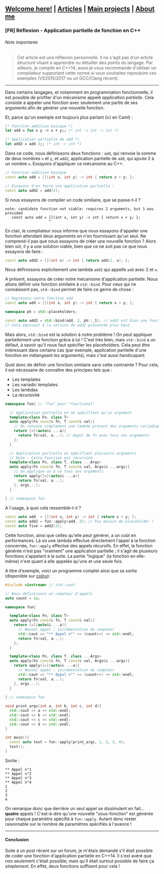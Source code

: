 ## [Welcome here!](index.md) | [Articles](articles.md) | [Main projects](projects.md) | [About me](about.md)

### [FR] Réflexion - Application partielle de fonction en C++

###### Note importante
> Cet article est une réflexion personnelle. Il ne s'agit pas d'un article structuré visant à apprendre ou détailler des points du langage. Par ailleurs, je compile en C++14, aussi je vous recommande d'utiliser un compilateur supportant cette norme si vous souhaitez reproduire ces exemples (VS2015/2017 ou un GCC/Clang récent).

---

Dans certains langages, et notamment en programmation fonctionnelle, il est possible de profiter d'un mécanisme appelé *application partielle*. Cela consiste à appeler une fonction avec seulement une partie de ses arguments afin de générer une nouvelle fonction.

Et, parce qu'un exemple est toujours plus parlant (ici en Caml) :
```ocaml
(* Fonction addition basique *)
let add = fun x y -> x + y;; (* int -> int -> int *)

(* Application partielle de add *)
let add2 = add 2;; (* int -> int *)
```
Dans ce code, nous définissons deux fonctions : `add`, qui renvoie la somme de deux nombres `x` et `y`, et `add2`, application partielle de `add`, qui ajoute 2 à un nombre `x`. Essayons d'appliquer ce mécanisme au C++.
```cpp
// Fonction addition basique
const auto add = [](int x, int y) -> int { return x + y; };

// Essayons d'en faire une application partielle :
const auto add2 = add(2);
```
Si nous essayons de compiler un code similaire, que se passe-t-il ? 
```
note: candidate function not viable: requires 2 arguments, but 1 was provided
   const auto add = [](int x, int y) -> int { return x + y; };
                    ^
```
En clair, le compilateur nous informe que nous essayons d'appeler une fonction attendant deux arguments en n'en fournissant qu'un seul. Ne comprend-il pas que nous essayons de créer une nouvelle fonction ? Alors bien sûr, il y a une solution viable, bien que ce ne soit pas ce que nous essayons de faire :
```cpp
const auto add2 = [](int x) -> int { return add(2, x); };
```
Nous définissons explicitement une lambda `add2` qui appelle `add` avec 2 et `x`.

A présent, essayons de créer notre mécanisme d'application partielle. Nous allons définir une fonction similaire à `std::bind`. Pour ceux qui ne connaissent pas, `std::bind` permet de faire ce genre de chose :
```cpp
// Reprenons notre fonction add
const auto add = [](int x, int y) -> int { return x + y; };

namespace ph = std::placeholders;

const auto add2 = std::bind(add, 2, ph::_1); // add2 est bien une fonction !
// Cela équivaut à la version de add2 présentée plus haut.
```
Mais alors, `std::bind` est la solution à notre problème ! On peut appliquer partiellement une fonction grâce à lui ! C'est très bien, mais `std::bind` a un défaut, à savoir qu'il nous faut spécifier les placeholders. Cela peut être intéressant dans certains cas (par exemple, application partielle d'une fonction en mélangeant les arguments), mais c'est aussi handicapant.

Quid donc de définir une fonction similaire sans cette contrainte ? Pour cela, il est nécessaire de connaître des principes tels que :
* Les templates
* Les variadic templates
* Les lambdas
* La récursivité
```cpp
namespace fun{ // "fun" pour "functional"

  // Application partielle en ne spécifiant qu'un argument
  template<class Fn, class T>
  auto apply(Fn const& fn, T const& val){
    // On renvoie simplement une lambda prenant des arguments variadiques
    return [=](auto&& ...a){
      return fn(val, a...); // Appel de fn avec tous ses arguments
    };
  }

  // Application partielle en spécifiant plusieurs arguments
  // Note - Cette fonction est récursive
  template<class Fn, class T, class ...Args>
  auto apply(Fn const& fn, T const& val, Args&& ...args){
    // On applique un à un tous ses arguments
    return apply([=](auto&& ...a){
      return fn(val, a...);
    }, args...);
  }
  
} // namespace fun
```
A l'usage, à quoi cela ressemble-t-il ?
```cpp
const auto add  = [](int x, int y) -> int { return x + y; };
const auto add2 = fun::apply(add, 2); // Pas besoin de placeholder !
const auto five = add2(3);
```
Cette fonction, ainsi que celles qu'elle peut générer, a un coût en performances. Là où une lambda effectue directement l'appel à la fonction concernée, `fun::apply` effectue des appels récursifs. En effet, la fonction générée n'est pas "vraiment" une application partielle ; il s'agit de plusieurs fonctions s'appelant à la suite. La partie "logique" (la fonction en elle-même) n'est quant à elle appelée qu'une et une seule fois.

A titre d'exemple, voici un programme complet ainsi que sa sortie (disponible sur [coliru](http://coliru.stacked-crooked.com/a/29eeec0fb8b2b70f)):
```cpp
#include <iostream> // std::cout

// Nous définissons un compteur d'appels
auto count = 1u;

namespace fun{

  template<class Fn, class T>
  auto apply(Fn const& fn, T const& val){
    return [=](auto&& ...a){
      // Nouvel appel : incrémentation du compteur
      std::cout << "** Appel n°" << (count++) << std::endl;
      return fn(val, a...);
    };
  }

  template<class Fn, class T, class ...Args>
  auto apply(Fn const& fn, T const& val, Args&& ...args){
    return apply([=](auto&& ...a){
      // Nouvel appel : incrémentation du compteur
      std::cout << "** Appel n°" << (count++) << std::endl;
      return fn(val, a...);
    }, args...);
  }
  
} // namespace fun

void print_args(int a, int b, int c, int d){
  std::cout << a << std::endl;
  std::cout << b << std::endl;
  std::cout << c << std::endl;
  std::cout << d << std::endl;
}

int main(){
  const auto test = fun::apply(print_args, 1, 2, 3, 4);
  test();
}
```
Sortie :
```
** Appel n°1
** Appel n°2
** Appel n°3
** Appel n°4
1
2
3
4
```
On remarque donc que derrière un seul appel se dissimulent en fait... **quatre** appels ! C'est-à-dire qu'une nouvelle "sous-fonction" est générée pour chaque paramètre spécifié à `fun::apply`. Autant donc rester raisonnable sur le nombre de paramètres spécifiés à l'avance !

---
#### Conclusion
Suite à un post récent sur un forum, je m'étais demandé s'il était possible de coder une fonction d'application partielle en C++14. Il s'est avéré que non seulement c'était possible, mais qu'il était surtout possible de faire ça *simplement*. En effet, deux fonctions suffisent pour cela !
